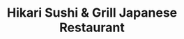 ---
layout: place
title: "Hikari Sushi & Grill Japanese Restaurant"
permalink: /texas/frisco/hikari-sushi-grill-japanese-restaurant.html
stateAbbr: TX
stateName: Texas
cityName: Frisco
seo:
  name: "Hikari Sushi & Grill Japanese Restaurant"
  type: Restaurant
  links: https://www.myhikarisushi.com/
description: "Hikari Sushi & Grill Japanese Restaurant serves delicious sushi in Frisco, Texas. Try fresh Japanese dishes for a great dining experience. "
place_id: ChIJGxuEcfk7TIYRHJSYRQN_Llw
photos:
  - name: >-
      places/ChIJGxuEcfk7TIYRHJSYRQN_Llw/photos/AeeoHcKRJxVg2Mhmkdi-3m8EOpglmYeFN8HrCZrNXTaIfTpapjsj1u1oZy4iw09hDRkLhKQceHYv2hgkRTk8aQ7Stsm5k_gDXEEpsGI6-nkpl0Q3olpJbhZXjSyiD_CvDaK5yUlM0yePVEgwXeXhGyoTHro736C2g_DwVk_cOd-dpTv08ONSd7L8ptJDi5B8Rw6uYwLo41i59UoDeWer65GI_DWYa787Xev4sXxI7gQY5iG_szTmDKaogaoENGWamRhI9xHoKu8NiUoVX7BV4aOBpcGtbbnfZ0n094ARmmxHDhQRMA
    widthPx: 4800
    heightPx: 2333
    authorAttributions:
      - displayName: Hikari Sushi & Grill Japanese Restaurant
        uri: https://maps.google.com/maps/contrib/115981872283241900975
        photoUri: >-
          https://lh3.googleusercontent.com/a-/ALV-UjUOW1c0RzBU4Z2jlgtkc8-7QYqSD8tji6brgGucrVrpmMFsU45U=s100-p-k-no-mo
    flagContentUri: >-
      https://www.google.com/local/imagery/report/?cb_client=maps_api_places.places_api&image_key=!1e10!2sAF1QipNY21h2Hce7yOpx6RRpVnbAn5cchUI0qDCn7J_w&hl=en-US
    googleMapsUri: >-
      https://www.google.com/maps/place//data=!3m4!1e2!3m2!1sAF1QipNY21h2Hce7yOpx6RRpVnbAn5cchUI0qDCn7J_w!2e10!4m2!3m1!1s0x864c3bf971841b1b:0x5c2e7f034598941c
  - name: >-
      places/ChIJGxuEcfk7TIYRHJSYRQN_Llw/photos/AeeoHcJSSRg7diTBCrTkPdrqRCE_ZYdiiBnjQU75gDzgl6LmRPFfTfsOQKH_C7Z_zFwY8VWLEJNn_BCgOiotwyXxtD4cmDSzAEKBhlHVrJvzWuiRoAzsAkl68S-ypVgENgIvZeBCFazimJ9SZeFa5Zoy2QLw1tM4OlLzwbcvzN6AP87iGCVvuUUKPcSe993BT1roEYSxY23pNHyZR_cKu5Sr-B6uCO4eHiYBJF-mbPgYu4RALdmuUSLWloXicMUImarb6jF9dEmPKarK2GYLyUKJ_BsmZXSanrucdjqA0EsZEqd8xw
    widthPx: 4032
    heightPx: 2268
    authorAttributions:
      - displayName: Hikari Sushi & Grill Japanese Restaurant
        uri: https://maps.google.com/maps/contrib/115981872283241900975
        photoUri: >-
          https://lh3.googleusercontent.com/a-/ALV-UjUOW1c0RzBU4Z2jlgtkc8-7QYqSD8tji6brgGucrVrpmMFsU45U=s100-p-k-no-mo
    flagContentUri: >-
      https://www.google.com/local/imagery/report/?cb_client=maps_api_places.places_api&image_key=!1e10!2sAF1QipMVXM3s219_YGEgWGMYr-x7zl7LCl5CxiFgJbM6&hl=en-US
    googleMapsUri: >-
      https://www.google.com/maps/place//data=!3m4!1e2!3m2!1sAF1QipMVXM3s219_YGEgWGMYr-x7zl7LCl5CxiFgJbM6!2e10!4m2!3m1!1s0x864c3bf971841b1b:0x5c2e7f034598941c
  - name: >-
      places/ChIJGxuEcfk7TIYRHJSYRQN_Llw/photos/AeeoHcJjlQtBGrXjeCV0-e5lSXciRRzraZp_gXTRenwTlZgDPFtPHao4ddNRKm7MVE3GAmeFAFVoUqNkWz7Wokk9O1vzbn17aFLB5MoE9bwBNaVInPU2Yuenl_ylHD9I3_9g-dJde8rVg5m5kQP_e0WaBX-qHKVBbDCGMqnqbz1WJALwWdgPKAk9o_AlOVp9zxpufP3OMvscztFBKmP67tVxrUIG5aYsnmIuFPmCACokhc8fMJyRku0gxytPWuf4PaIdk6393trZTHu_nzmYS3N0wpKfzgme7ZKQn5RYbczziuJj3axF3Pq4ql1Y0oUXv4f7n2r95CEns3RViAhkORJi3HrSHjkiL3ItiRfAI2LieVNgT-3FvErT5W2Vrt5brzmfIMZek3LL7ApZszJfWQ1EJgM3fyEYb0nuq1Gaql4noIin9HflpwFwoH3W0z1QCgPz
    widthPx: 4000
    heightPx: 2252
    authorAttributions:
      - displayName: Tuan Phan
        uri: https://maps.google.com/maps/contrib/112728733854206526718
        photoUri: >-
          https://lh3.googleusercontent.com/a-/ALV-UjXNb04bQX11UAfkGzAOEDTrqhj8szSEM1DECFQDSG1FfD9WFH2V=s100-p-k-no-mo
    flagContentUri: >-
      https://www.google.com/local/imagery/report/?cb_client=maps_api_places.places_api&image_key=!1e10!2sCIABIhADycKzdC6AwWfsN8AACY_q&hl=en-US
    googleMapsUri: >-
      https://www.google.com/maps/place//data=!3m4!1e2!3m2!1sCIABIhADycKzdC6AwWfsN8AACY_q!2e10!4m2!3m1!1s0x864c3bf971841b1b:0x5c2e7f034598941c
  - name: >-
      places/ChIJGxuEcfk7TIYRHJSYRQN_Llw/photos/AeeoHcJm35qp9A6Sqv96naHTcTs0s5HuHEdNt0joZCK-QrOrMqj7tiBYRxlN2jzeNFPa_3xnsPxKNwaH4WwJ_FVWDldo1gKFPi8TnKCBaxJjJgPKVe3SHlsFGarvcDyPKqY2MHQ0pfVAO262GGDDHoRKmNAt3cEK_MWEDCbqt3RQPqiUqyPUrOLhfOFLu99h9jDRFDWF5lsQcAdAoj9IrlUhuaElkyE7txX0qbfC_7ul5BgnLMu7jdG733DpUJ91OqNuAmbtu6W2DU3Id5RIh6XmQwDeVkHE_2_kjCXHTijT125kwg
    widthPx: 2118
    heightPx: 1192
    authorAttributions:
      - displayName: Hikari Sushi & Grill Japanese Restaurant
        uri: https://maps.google.com/maps/contrib/115981872283241900975
        photoUri: >-
          https://lh3.googleusercontent.com/a-/ALV-UjUOW1c0RzBU4Z2jlgtkc8-7QYqSD8tji6brgGucrVrpmMFsU45U=s100-p-k-no-mo
    flagContentUri: >-
      https://www.google.com/local/imagery/report/?cb_client=maps_api_places.places_api&image_key=!1e10!2sAF1QipOkj8_uQKHvJftieQBrFgnkV7D5NRmyPkUql45-&hl=en-US
    googleMapsUri: >-
      https://www.google.com/maps/place//data=!3m4!1e2!3m2!1sAF1QipOkj8_uQKHvJftieQBrFgnkV7D5NRmyPkUql45-!2e10!4m2!3m1!1s0x864c3bf971841b1b:0x5c2e7f034598941c
  - name: >-
      places/ChIJGxuEcfk7TIYRHJSYRQN_Llw/photos/AeeoHcK84s57Jmc1OqlRbOs73HWD9ctv2miblZtypbm98R3lDfhBgWvklyU8zlx5Ca5t6RUHJ8xPSd6ipCDK4u-KBHat7IaVsvowPSAZcFTFN7rkjAyK0hy_ZTw2t7mT2CyoSU6h18J4IwZRoupDTGr1nw-REB-ILVsoxODg98G7Ad0FHuJzoe8cozcVSevcYn8op23iCFKn9IBIj43p4ECRQoXRWy902UaTLacNluBZAC2qtQQxeuek6OEjW99XwjGWCB3oGVRzJk8EJ-z_9HQEONLhN3pR_dY93aAg17JyvtyHujbuXgmy4WEaGQxwBoNo-ixFrr8ueO5LmCyE5KDTGT2w9EhnGfq-XGDZJLxTQz9X8BhgwXYX9Qia3bEhQi-CUQ52F0vIXFBLBFg_wBDtucg3pUEnz1QjQqJzt-VVFf6eHQ
    widthPx: 4000
    heightPx: 3000
    authorAttributions:
      - displayName: Francis Wu
        uri: https://maps.google.com/maps/contrib/105421653004172710954
        photoUri: >-
          https://lh3.googleusercontent.com/a-/ALV-UjUachXJf0WTzrHMSnePZ9iHmUBp8eKFhZg_hqN3cQx4lsTYkO0=s100-p-k-no-mo
    flagContentUri: >-
      https://www.google.com/local/imagery/report/?cb_client=maps_api_places.places_api&image_key=!1e10!2sCIHM0ogKEICAgIDnjsGsLw&hl=en-US
    googleMapsUri: >-
      https://www.google.com/maps/place//data=!3m4!1e2!3m2!1sCIHM0ogKEICAgIDnjsGsLw!2e10!4m2!3m1!1s0x864c3bf971841b1b:0x5c2e7f034598941c
  - name: >-
      places/ChIJGxuEcfk7TIYRHJSYRQN_Llw/photos/AeeoHcKsG2drVuBslmYlQbmVa0fZaQCKvyFqUAwH74teZ3ZsWO55UIOV6HNDFSlvF2LTbsPJQFM_66rdbWAM0VLaoxJhintpoAviwOZDqAj2qPNNjpgjHCIGQmHq3FNijHjjX5TROtLBr9avTukngNMwuZAKLrO0JK4qcPWSWokGm2zaj3YsP9YmeK2q4wMW8R9O83kBGxeIEyKHhMGyQy_esrGxDnvfVRLWtzYxvl89O5P4Ke7DhnRPlfiIDgm3R-FWY3s2mYgZA6c-lw4H4J-2cUYzmNH14m7WNQ94YIKgzG1FgmHsdgP6k0FzMxX-e_eJE2yes5pQAtdNkkxhwz_3rSJF5xNcHUYG71zJW2eM_gQBRkkvq94NfeX45Q90Q8lQbGjf_SOUM-iB6PFPc63OViuNjbJaPdHlUZcbzjkidVAbqA
    widthPx: 3024
    heightPx: 4032
    authorAttributions:
      - displayName: The Whittons
        uri: https://maps.google.com/maps/contrib/114974528596348880960
        photoUri: >-
          https://lh3.googleusercontent.com/a-/ALV-UjU_wPJNLpuR6lY0AtrOOvyjQLYTg55DXpj_v7phgJ7wxtEdWqWc=s100-p-k-no-mo
    flagContentUri: >-
      https://www.google.com/local/imagery/report/?cb_client=maps_api_places.places_api&image_key=!1e10!2sCIHM0ogKEICAgIDLnrb0fA&hl=en-US
    googleMapsUri: >-
      https://www.google.com/maps/place//data=!3m4!1e2!3m2!1sCIHM0ogKEICAgIDLnrb0fA!2e10!4m2!3m1!1s0x864c3bf971841b1b:0x5c2e7f034598941c
  - name: >-
      places/ChIJGxuEcfk7TIYRHJSYRQN_Llw/photos/AeeoHcJMTy4t1TyDGmFzvdo4XBFf7DbYA3lMN3tNIhrQQe7hFN5T7meuumr2uZotC-gwvFNZ1lSg-iAQSzDPc2ScZHbm-oeCzUjNSIAapqN2089ybfhVdK_y2WksTif3QqVjQsHo-Ya4CqS8jLNwS7rQPy3geinIHRzA1W_dYlcW6zuhqtTpxrIO7LJSDErX1PdwY8uZUaIeeR775XvWYMhLx-n_aiidIFgd0D8vnzTheBVkKZjd4WCd5ztbpVs0KbDqyPkI4QgfQ9TL99aZA3r7S-E1ahZyeDo1Pkvjm68FKA6HvVQ5AgJlfeJ6f0AyGy6hFyABWHYV5DE3RmRlu7d6qR3sc9Dgfr5kb-2JajSTW0dbqRKPQoyYjRuZJzdqavpYp9_thO4DPwQstz7JO73TPH6GtglHzX7miSRV0ZniJccVl5Q
    widthPx: 4032
    heightPx: 3024
    authorAttributions:
      - displayName: The Whittons
        uri: https://maps.google.com/maps/contrib/114974528596348880960
        photoUri: >-
          https://lh3.googleusercontent.com/a-/ALV-UjU_wPJNLpuR6lY0AtrOOvyjQLYTg55DXpj_v7phgJ7wxtEdWqWc=s100-p-k-no-mo
    flagContentUri: >-
      https://www.google.com/local/imagery/report/?cb_client=maps_api_places.places_api&image_key=!1e10!2sCIHM0ogKEICAgIDLnrb0vAE&hl=en-US
    googleMapsUri: >-
      https://www.google.com/maps/place//data=!3m4!1e2!3m2!1sCIHM0ogKEICAgIDLnrb0vAE!2e10!4m2!3m1!1s0x864c3bf971841b1b:0x5c2e7f034598941c
  - name: >-
      places/ChIJGxuEcfk7TIYRHJSYRQN_Llw/photos/AeeoHcKE6hRtvK9NuhsxPrxjtEEVOCSHIo8ArMAw_1T-CRNYEKUyoz-GaNtoLOjXaSu33iSPTQ93u0xirIBTPYgjDt3hYp2kT8fJ2HgVLYyRlLV0kErswZlSudz-s12YbAOqlUXToRcCG9mW6OwYzjTt3gab5E9px5EnJsAWPl6WdyVg0zRxdMT0X2Ue2x2wCSEmQ5gQibjuOetrIvlMGaspk9au_dtuoTIm0HpvHOvQFuC676MI53IVp5Jrpi1HAHHkc0WteQXT9Z-gaS-xA7KTD6nvynHFU12JyevWQ8YOvtwUOVY50ztdPl2HrqJ8amap-ROkTtlT6gVkfKEi5jYnsY-ljUI_EwLsXvGBvSVJJrr1PwDskynjcfAg_wZgzj1dUwoYOhxokouY-WSQHUM6DUgNwat2zgZdq1_w2OFVkJ8
    widthPx: 3024
    heightPx: 4032
    authorAttributions:
      - displayName: Teresa Romo
        uri: https://maps.google.com/maps/contrib/107149703508329200765
        photoUri: >-
          https://lh3.googleusercontent.com/a-/ALV-UjXVreeiv822ErLD3IRcmudIehTbWEJUuftJ3RqzGatXkfGUL5pl=s100-p-k-no-mo
    flagContentUri: >-
      https://www.google.com/local/imagery/report/?cb_client=maps_api_places.places_api&image_key=!1e10!2sCIHM0ogKEICAgICni7DnCw&hl=en-US
    googleMapsUri: >-
      https://www.google.com/maps/place//data=!3m4!1e2!3m2!1sCIHM0ogKEICAgICni7DnCw!2e10!4m2!3m1!1s0x864c3bf971841b1b:0x5c2e7f034598941c
  - name: >-
      places/ChIJGxuEcfk7TIYRHJSYRQN_Llw/photos/AeeoHcIMSHmlMAm0QmepYQ5jSJ6gmaqP_1a0LfXVIupP6o7UTRAwwHBT74gv65GI6Qp_G-jMTRGRhIOYwlQ4GP634QiUYInEFI_TgAEC_kAgZzz30YaxfU_AwXvxSYUiJdC0u-MvO_OSlYNE9ARFC1tHD-DLJAgeUboH7iKDrbFL8lCzUCKOjvMBmSr8iD6Jt7xRLJre-iUxRfgHwklKTEs0KIslv0MfuJipYvZx2CNyAQwZKgYRlAWupYC0e0o5k6H99EtT5kOPLwfEO-VgrvShB0-__1MOPsUvgKJEzyA1_NpRvHsJ8hBaDcgZfdXiLpWqmcqveF4yzP414AMJKMhjy5BoA7BrxtiAVRutux9q2XNsVxNI4DxsD-wxU5XD1ISWq5a0szq8YNFjFWUobe78IAmIrMeHW9zdsUaPMpZwafXDgw
    widthPx: 4032
    heightPx: 3024
    authorAttributions:
      - displayName: J T
        uri: https://maps.google.com/maps/contrib/103205720608071890922
        photoUri: >-
          https://lh3.googleusercontent.com/a-/ALV-UjVdS4ZmlWrQ5NpcfYkxkLeZRPZn6jBMGnkhvrKvT4cTQlQZkUOEcQ=s100-p-k-no-mo
    flagContentUri: >-
      https://www.google.com/local/imagery/report/?cb_client=maps_api_places.places_api&image_key=!1e10!2sCIHM0ogKEICAgIDerdDyPw&hl=en-US
    googleMapsUri: >-
      https://www.google.com/maps/place//data=!3m4!1e2!3m2!1sCIHM0ogKEICAgIDerdDyPw!2e10!4m2!3m1!1s0x864c3bf971841b1b:0x5c2e7f034598941c
  - name: >-
      places/ChIJGxuEcfk7TIYRHJSYRQN_Llw/photos/AeeoHcI3GIGoBjAoQu_xU_drL4FIpiZDayZtMSBDc0AxVjS0Bi3fk_JQAlCGHRtdo9L0PDFTynDp4Od7Lt5N30Jw5DLOKiwk-JxmX7ijbaUIbI7foOxYtJIQo2upBYALicZtWVUdEl4mluD5SNRCUT4m54mK2C9KfGlIkPQUIzvT-3kPukdLhe9KyviesQBduH2nuFkicDzgLCiqtPG4_DLvjR8SY-PCAGTqZkgF0HO6jhzOYG9CSZ3QUH782TlL8Fgq9RPqUJd771ws2K0zYslO8g7N15JwX_U6Q3ViDe0KeNMYuQ
    widthPx: 4032
    heightPx: 2268
    authorAttributions:
      - displayName: Hikari Sushi & Grill Japanese Restaurant
        uri: https://maps.google.com/maps/contrib/115981872283241900975
        photoUri: >-
          https://lh3.googleusercontent.com/a-/ALV-UjUOW1c0RzBU4Z2jlgtkc8-7QYqSD8tji6brgGucrVrpmMFsU45U=s100-p-k-no-mo
    flagContentUri: >-
      https://www.google.com/local/imagery/report/?cb_client=maps_api_places.places_api&image_key=!1e10!2sAF1QipMj8L9gwOA87ETB9Xn_oiYiq7yepiaNXo7tfnaN&hl=en-US
    googleMapsUri: >-
      https://www.google.com/maps/place//data=!3m4!1e2!3m2!1sAF1QipMj8L9gwOA87ETB9Xn_oiYiq7yepiaNXo7tfnaN!2e10!4m2!3m1!1s0x864c3bf971841b1b:0x5c2e7f034598941c
address: '5454 Main St #150, Frisco, TX 75033, USA'
street: '5454 Main St #150'
city: Frisco
state: TX
zip: '75033'
country: USA
neighborhood: null
latitude: '33.153363'
longitude: '-96.839570'
accessibility_options:
  wheelchairAccessibleParking: true
  wheelchairAccessibleEntrance: true
  wheelchairAccessibleRestroom: true
  wheelchairAccessibleSeating: true
business_status: OPERATIONAL
name: Hikari Sushi & Grill Japanese Restaurant
google_maps_links:
  directionsUri: >-
    https://www.google.com/maps/dir//''/data=!4m7!4m6!1m1!4e2!1m2!1m1!1s0x864c3bf971841b1b:0x5c2e7f034598941c!3e0
  placeUri: https://maps.google.com/?cid=6642386152447317020
  writeAReviewUri: >-
    https://www.google.com/maps/place//data=!4m3!3m2!1s0x864c3bf971841b1b:0x5c2e7f034598941c!12e1
  reviewsUri: >-
    https://www.google.com/maps/place//data=!4m4!3m3!1s0x864c3bf971841b1b:0x5c2e7f034598941c!9m1!1b1
  photosUri: >-
    https://www.google.com/maps/place//data=!4m3!3m2!1s0x864c3bf971841b1b:0x5c2e7f034598941c!10e5
primary_type: Japanese Restaurant
opening_hours:
  regular: null
  current: null
secondary_opening_hours:
  regular:
    weekdayDescriptions: null
    type: null
  current:
    weekdayDescriptions: null
    type: null
phone: (214) 618-0035
price_level: PRICE_LEVEL_MODERATE
price_range: $10 &ndash; $20
rating: '4.2'
rating_count: 831
website: https://www.myhikarisushi.com/
reviews: null
parking_options: null
payment_options: null
allow_dogs: null
curbside_pickup: null
delivery: null
dine_in: null
good_for_children: null
good_for_groups: null
good_for_sports: null
live_music: null
menu_for_children: null
outdoor_seating: null
reservable: null
restroom: null
serves_beer: null
serves_breakfast: null
serves_brunch: null
serves_cocktails: null
serves_coffee: null
serves_dinner: null
serves_dessert: null
serves_lunch: null
serves_vegetarian_food: null
serves_wine: null
takeout: null
summary: null

---